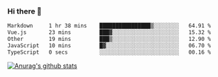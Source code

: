 ### Hi there 👋



<!--
**webB1an/webB1an** is a ✨ _special_ ✨ repository because its `README.md` (this file) appears on your GitHub profile.

Here are some ideas to get you started:

- 🔭 I’m currently working on ...
- 🌱 I’m currently learning ...
- 👯 I’m looking to collaborate on ...
- 🤔 I’m looking for help with ...
- 💬 Ask me about ...
- 📫 How to reach me: ...
- 😄 Pronouns: ...
- ⚡ Fun fact: ...
-->

<!--START_SECTION:waka-->

```txt
Markdown     1 hr 38 mins    ████████████████▒░░░░░░░░   64.91 %
Vue.js       23 mins         ███▓░░░░░░░░░░░░░░░░░░░░░   15.32 %
Other        19 mins         ███▒░░░░░░░░░░░░░░░░░░░░░   12.90 %
JavaScript   10 mins         █▓░░░░░░░░░░░░░░░░░░░░░░░   06.70 %
TypeScript   0 secs          ░░░░░░░░░░░░░░░░░░░░░░░░░   00.16 %
```

<!--END_SECTION:waka-->


[![Anurag's github stats](https://github-readme-stats.vercel.app/api?username=webB1an&show_icons=true&theme=radical)](https://github.com/anuraghazra/github-readme-stats)

